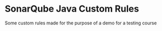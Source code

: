 SonarQube Java Custom Rules
=======

Some custom rules made for the purpose of a demo for a testing course
